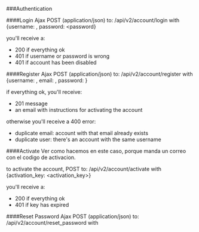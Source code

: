 ###Authentication

####Login
Ajax POST (application/json) to: /api/v2/account/login
with {username: <username>, password: <password}

you'll receive a:
* 200 if everything ok
* 401 if username or password is wrong
* 401 if account has been disabled

####Register
Ajax POST (application/json) to: /api/v2/account/register
with {username: <username>, email: <email>, password: <password>}

if everything ok, you'll receive:
* 201 message
* an email with instructions for activating the account

otherwise you'll receive a 400 error:

* duplicate email: account with that email already exists
* duplicate user: there's an account with the same username
  
####Activate
Ver como hacemos en este caso, porque manda un correo con el codigo de activacion.

to activate the account, POST to: /api/v2/account/activate
with {activation_key: <activation_key>}

you'll receive a: 
* 200 if everything ok
* 401 if key has expired


####Reset Password
Ajax POST (application/json) to: /api/v2/account/reset_password
with 